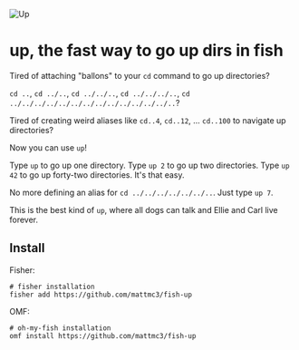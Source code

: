 ![Up](https://raw.githubusercontent.com/mattmc3/fish-up/resources/up.png "Up")

# up, the fast way to go up dirs in fish

Tired of attaching "ballons" to your `cd` command to go up directories?

`cd ..`, `cd ../..`, `cd ../../..`, `cd ../../../..`, `cd ../../../../../../../../../../../../../..`?

Tired of creating weird aliases like `cd..4`, `cd..12`, ... `cd..100` to navigate up directories?

Now you can use `up`!

Type `up` to go up one directory. Type `up 2` to go up two directories. Type
`up 42` to go up forty-two directories. It's that easy.

No more defining an alias for `cd ../../../../../../..`.  Just type `up 7`.

This is the best kind of `up`, where all dogs can talk and Ellie and Carl live forever.

## Install

Fisher:

```shell
# fisher installation
fisher add https://github.com/mattmc3/fish-up
```

OMF:

```shell
# oh-my-fish installation
omf install https://github.com/mattmc3/fish-up
```
